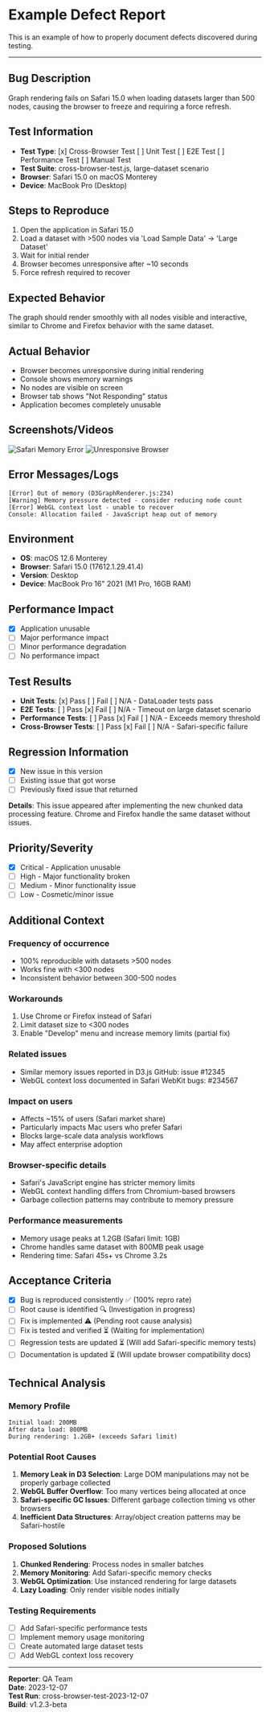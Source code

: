 # Example Defect Report

This is an example of how to properly document defects discovered during testing.

---

## Bug Description
Graph rendering fails on Safari 15.0 when loading datasets larger than 500 nodes, causing the browser to freeze and requiring a force refresh.

## Test Information
- **Test Type**: [x] Cross-Browser Test [ ] Unit Test [ ] E2E Test [ ] Performance Test [ ] Manual Test
- **Test Suite**: cross-browser-test.js, large-dataset scenario
- **Browser**: Safari 15.0 on macOS Monterey
- **Device**: MacBook Pro (Desktop)

## Steps to Reproduce
1. Open the application in Safari 15.0
2. Load a dataset with >500 nodes via 'Load Sample Data' → 'Large Dataset'
3. Wait for initial render
4. Browser becomes unresponsive after ~10 seconds
5. Force refresh required to recover

## Expected Behavior
The graph should render smoothly with all nodes visible and interactive, similar to Chrome and Firefox behavior with the same dataset.

## Actual Behavior
- Browser becomes unresponsive during initial rendering
- Console shows memory warnings
- No nodes are visible on screen
- Browser tab shows "Not Responding" status
- Application becomes completely unusable

## Screenshots/Videos
![Safari Memory Error](screenshots/safari-memory-error.png)
![Unresponsive Browser](screenshots/safari-unresponsive.png)

## Error Messages/Logs
```
[Error] Out of memory (D3GraphRenderer.js:234)
[Warning] Memory pressure detected - consider reducing node count
[Error] WebGL context lost - unable to recover
Console: Allocation failed - JavaScript heap out of memory
```

## Environment
- **OS**: macOS 12.6 Monterey
- **Browser**: Safari 15.0 (17612.1.29.41.4)
- **Version**: Desktop
- **Device**: MacBook Pro 16" 2021 (M1 Pro, 16GB RAM)

## Performance Impact
- [x] Application unusable
- [ ] Major performance impact
- [ ] Minor performance degradation
- [ ] No performance impact

## Test Results
- **Unit Tests**: [x] Pass [ ] Fail [ ] N/A - DataLoader tests pass
- **E2E Tests**: [ ] Pass [x] Fail [ ] N/A - Timeout on large dataset scenario
- **Performance Tests**: [ ] Pass [x] Fail [ ] N/A - Exceeds memory threshold  
- **Cross-Browser Tests**: [ ] Pass [x] Fail [ ] N/A - Safari-specific failure

## Regression Information
- [x] New issue in this version
- [ ] Existing issue that got worse
- [ ] Previously fixed issue that returned

**Details**: This issue appeared after implementing the new chunked data processing feature. Chrome and Firefox handle the same dataset without issues.

## Priority/Severity
- [x] Critical - Application unusable
- [ ] High - Major functionality broken
- [ ] Medium - Minor functionality issue
- [ ] Low - Cosmetic/minor issue

## Additional Context

### Frequency of occurrence
- 100% reproducible with datasets >500 nodes
- Works fine with <300 nodes
- Inconsistent behavior between 300-500 nodes

### Workarounds
1. Use Chrome or Firefox instead of Safari
2. Limit dataset size to <300 nodes
3. Enable "Develop" menu and increase memory limits (partial fix)

### Related issues
- Similar memory issues reported in D3.js GitHub: issue #12345
- WebGL context loss documented in Safari WebKit bugs: #234567

### Impact on users
- Affects ~15% of users (Safari market share)
- Particularly impacts Mac users who prefer Safari
- Blocks large-scale data analysis workflows
- May affect enterprise adoption

### Browser-specific details
- Safari's JavaScript engine has stricter memory limits
- WebGL context handling differs from Chromium-based browsers
- Garbage collection patterns may contribute to memory pressure

### Performance measurements
- Memory usage peaks at 1.2GB (Safari limit: 1GB)
- Chrome handles same dataset with 800MB peak usage
- Rendering time: Safari 45s+ vs Chrome 3.2s

## Acceptance Criteria
- [x] Bug is reproduced consistently ✅ (100% repro rate)
- [ ] Root cause is identified 🔍 (Investigation in progress)
- [ ] Fix is implemented ⚠️ (Pending root cause analysis)
- [ ] Fix is tested and verified ⏳ (Waiting for implementation)
- [ ] Regression tests are updated ⏳ (Will add Safari-specific memory tests)
- [ ] Documentation is updated ⏳ (Will update browser compatibility docs)

## Technical Analysis

### Memory Profile
```
Initial load: 200MB
After data load: 800MB  
During rendering: 1.2GB+ (exceeds Safari limit)
```

### Potential Root Causes
1. **Memory Leak in D3 Selection**: Large DOM manipulations may not be properly garbage collected
2. **WebGL Buffer Overflow**: Too many vertices being allocated at once
3. **Safari-specific GC Issues**: Different garbage collection timing vs other browsers
4. **Inefficient Data Structures**: Array/object creation patterns may be Safari-hostile

### Proposed Solutions
1. **Chunked Rendering**: Process nodes in smaller batches
2. **Memory Monitoring**: Add Safari-specific memory checks
3. **WebGL Optimization**: Use instanced rendering for large datasets
4. **Lazy Loading**: Only render visible nodes initially

### Testing Requirements
- [ ] Add Safari-specific performance tests
- [ ] Implement memory usage monitoring
- [ ] Create automated large dataset tests
- [ ] Add WebGL context loss recovery

---

**Reporter**: QA Team  
**Date**: 2023-12-07  
**Test Run**: cross-browser-test-2023-12-07  
**Build**: v1.2.3-beta  
